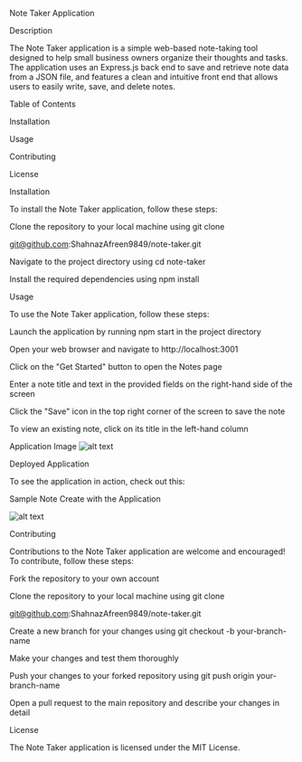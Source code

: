 Note Taker Application

Description

The Note Taker application is a simple web-based note-taking tool designed to help small business owners organize their thoughts and tasks. The application uses an Express.js back end to save and retrieve note data from a JSON file, and features a clean and intuitive front end that allows users to easily write, save, and delete notes.

Table of Contents

Installation

Usage

Contributing

License

Installation

To install the Note Taker application, follow these steps:

Clone the repository to your local machine using git clone 

git@github.com:ShahnazAfreen9849/note-taker.git

Navigate to the project directory using cd note-taker

Install the required dependencies using npm install

Usage

To use the Note Taker application, follow these steps:

Launch the application by running npm start in the project directory

Open your web browser and navigate to http://localhost:3001

Click on the "Get Started" button to open the Notes page

Enter a note title and text in the provided fields on the right-hand side of the screen

Click the "Save" icon in the top right corner of the screen to save the note

To view an existing note, click on its title in the left-hand column

Application Image
![alt text](../note-taker/image1.png)

Deployed Application

To see the application in action, check out this:

Sample Note Create with the Application

![alt text](../note-taker/image2.png)

Contributing

Contributions to the Note Taker application are welcome and encouraged! To contribute, follow these steps:

Fork the repository to your own account

Clone the repository to your local machine using git clone 

git@github.com:ShahnazAfreen9849/note-taker.git

Create a new branch for your changes using git checkout -b your-branch-name

Make your changes and test them thoroughly

Push your changes to your forked repository using git push origin your-branch-name

Open a pull request to the main repository and describe your changes in detail

License

The Note Taker application is licensed under the MIT License.